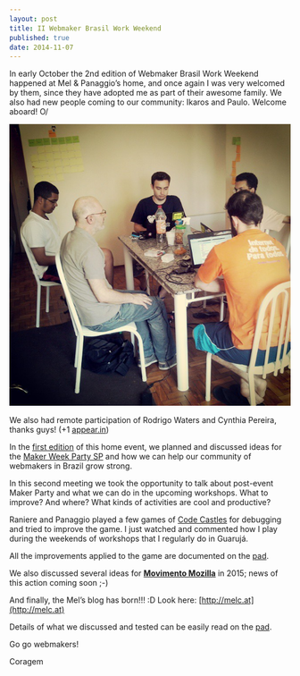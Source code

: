 ```yaml
---
layout: post
title: II Webmaker Brasil Work Weekend
published: true
date: 2014-11-07
---
```

In early October the 2nd edition of Webmaker Brasil Work Weekend happened at Mel & Panaggio’s home, and once again I was very welcomed by them, since they have adopted me as part of their awesome family. We also had new people coming to our community: Ikaros and Paulo. Welcome aboard! O/

![II Webmaker Brasil Work Weekend](https://raw.githubusercontent.com/Coragem/blog/gh-pages/_posts/img/ii-webmaker-brasil-work-weekend.jpg)

We also had remote participation of Rodrigo Waters and Cynthia Pereira, thanks guys! (+1 [appear.in](https://appear.in/webmaker-br))

In the [first edition](https://brazil.etherpad.mozilla.org/i-webmaker-brasil-work-weekend) of this home event, we planned and discussed ideas for the [Maker Week Party SP](https://coragem.github.io/blog/maker-party-week-sp/) and how we can help our community of webmakers in Brazil grow strong.

In this second meeting we took the opportunity to talk about post-event Maker Party and what we can do in the upcoming workshops. What to improve? And where? What kinds of activities are cool and productive?

Raniere and Panaggio played a few games of [Code Castles](https://coragem.github.io/blog/2nd-day-of-maker-party-week-sp-grandparents-and-the-web/) for debugging and tried to improve the game. I just watched and commented how I play during the weekends of workshops that I regularly do in Guarujá.

All the improvements applied to the game are documented on the [pad](https://brazil.etherpad.mozilla.org/code-castles-remix).

We also discussed several ideas for [**Movimento Mozilla**](https://old.etherpad-mozilla.org/movimento-mozilla) in 2015; news of this action coming soon ;-)

And finally, the Mel’s blog has born!!! :D Look here: [http://melc.at](http://melc.at)

Details of what we discussed and tested can be easily read on the [pad](https://brazil.etherpad.mozilla.org/webmaker-2-work-weekend).

Go go webmakers!

Coragem
